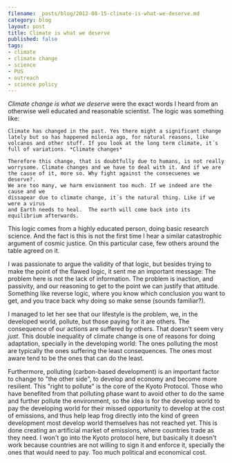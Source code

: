 ```yaml
---
filename: _posts/blog/2012-08-15-climate-is-what-we-deserve.md
category: blog
layout: post
title: Climate is what we deserve
published: false
tags:
- climate
- climate change
- science
- PUS
- outreach
- science policy 
---
```


*Climate change is what we deserve* were the exact words I heard from an
otherwise well educated and reasonable scientist. The logic was something like:

    Climate has changed in the past. Yes there might a significant change
    lately but so has happened milenia ago, for natural reasons, like
    volcanos and other stuff. If you look at the long term climate, it´s
    full of variations. *Climate changes*

    Therefore this change, that is doubtfully due to humans, is not really
    worrysome. Climate changes and we have to deal with it. And if we are
    the cause of it, more so. Why fight against the consecuenes we deserve?.
    We are too many, we harm envionment too much. If we indeed are the cause and we
    dissapear due to climate change, it´s the natural thing. Like if we were a virus
    and Earth needs to heal.  The earth will come back into its equilibrium afterwards.

This logic comes from a highly educated person, doing basic research 
science. And the fact is this is not the first time I hear a
similar catastrophic argument of cosmic justice. On this particular case,
few others around the table agreed on it.

I was passionate to argue the validity of that logic, but besides trying to make 
the point of the flawed logic, it sent me an important message: 
The problem here is not the lack of information. The problem is inaction, and passivity, 
and our reasoning to get to the point we can justify that attitude.
Something like reverse logic, where you know which conclusion you want
to get, and you trace back why doing so make sense (sounds familiar?).

I managed to let her see that our lifestyle is the problem, 
we, in the developed world, pollute, but
those paying for it are others. The consequence of our actions are
suffered by others. That doesn't seem very *just*. This double inequality
of climate change is one of reasons for doing adaptation, specially in
the developing world: The ones
polluting the most are typically the ones suffering the least
consequences. The ones most aware tend to be the ones that can do the
least. 

Furthermore, polluting (carbon-based development) is 
an important factor to change to "the other side", to develop and economy and become more
resilient. This "right to pollute" is the core of the Kyoto Protocol. Those who
have benefited from that polluting phase want to avoid other to do the same and further
pollute the environment, so the idea is for the develop world to pay the
developing world for their missed opportunity to develop at the cost of
emissions, and thus help leap frog directly into the kind of green
development most develop world themselves has not reached yet. This is
done creating an artificial market of emissions, where countries trade
as they need. I won't
go into the Kyoto protocol here, but basically it doesn't work because
countries are not willing to sign it and enforce it, specially the ones
that would need to pay. Too much political and economical cost.

